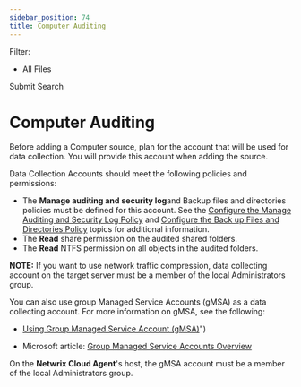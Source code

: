 ```yaml
---
sidebar_position: 74
title: Computer Auditing
---
```


Filter: 

* All Files

Submit Search

# Computer Auditing

Before adding a Computer source, plan for the account that will be used for data collection. You will provide this account when adding the source.

Data Collection Accounts should meet the following policies and permissions:

* The ****Manage auditing and security log****and Backup files and directories policies must be defined for this account. See the [Configure the Manage Auditing and Security Log Policy](../ActiveDirectory/ManageAuditingSecurityLog "Configure the Manage Auditing and Security Log Policy") and [Configure the Back up Files and Directories Policy](BackupFilesDirectories "Configure the Back up Files and Directories Policy") topics for additional information.
* The **Read** share permission on the audited shared folders.
* The **Read** NTFS permission on all objects in the audited folders.

**NOTE:** If you want to use network traffic compression, data collecting account on the target server must be a member of the local Administrators group.

You can also use group Managed Service Accounts (gMSA) as a data collecting account. For more information on gMSA, see the following:

* [Using Group Managed Service Account (gMSA)](../GMSA/GMSA)")

* Microsoft article: [Group Managed Service Accounts Overview](https://docs.microsoft.com/en-us/windows-server/security/group-managed-service-accounts/group-managed-service-accounts-overview "Group Managed Service Accounts Overview")

On the **Netwrix Cloud Agent**'s host, the gMSA account must be a member of the local Administrators group.